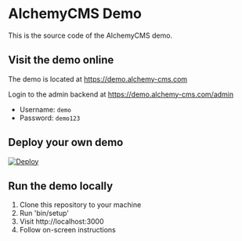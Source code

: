 # AlchemyCMS Demo

This is the source code of the AlchemyCMS demo.

## Visit the demo online

The demo is located at https://demo.alchemy-cms.com

Login to the admin backend at https://demo.alchemy-cms.com/admin

* Username: `demo`
* Password: `demo123`

## Deploy your own demo

[![Deploy](https://www.herokucdn.com/deploy/button.svg)](https://heroku.com/deploy)

## Run the demo locally

1. Clone this repository to your machine
2. Run 'bin/setup'
3. Visit http://localhost:3000
4. Follow on-screen instructions
